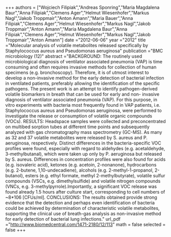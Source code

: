 
+++
authors = ["Wojciech Filipiak","Andreas Sponring","Maria Magdalena Baur","Anna Filipiak","Clemens Ager","Helmut Wiesenhofer","Markus Nagl","Jakob Troppmair","Anton Amann","Maria Bauer","Anna Filipiak","Clemens Ager","Helmut Wiesenhofer","Markus Nagl","Jakob Troppmair","Anton Amann","Maria Magdalena Baur","Anna Filipiak","Clemens Ager","Helmut Wiesenhofer","Markus Nagl","Jakob Troppmair","Anton Amann"]
date ="2012-06-06"
year ="2012"
title ="Molecular analysis of volatile metabolites released specifically by Staphylococcus aureus and Pseudomonas aeruginosa"
publication ="BMC microbiology (12)"
abstract ="BACKGROUND: The routinely used microbiological diagnosis of ventilator associated pneumonia (VAP) is time consuming and often requires invasive methods for collection of human specimens (e.g. bronchoscopy). Therefore, it is of utmost interest to develop a non-invasive method for the early detection of bacterial infection in ventilated patients, preferably allowing the identification of the specific pathogens. The present work is an attempt to identify pathogen-derived volatile biomarkers in breath that can be used for early and non- invasive diagnosis of ventilator associated pneumonia (VAP). For this purpose, in vitro experiments with bacteria most frequently found in VAP patients, i.e. Staphylococcus aureus and Pseudomonas aeruginosa, were performed to investigate the release or consumption of volatile organic compounds (VOCs). RESULTS: Headspace samples were collected and preconcentrated on multibed sorption tubes at different time points and subsequently analyzed with gas chromatography mass spectrometry (GC-MS). As many as 32 and 37 volatile metabolites were released by S. aureus and P. aeruginosa, respectively. Distinct differences in the bacteria-specific VOC profiles were found, especially with regard to aldehydes (e.g. acetaldehyde, 3-methylbutanal), which were taken up only by P. aeruginosa but released by S. aureus. Differences in concentration profiles were also found for acids (e.g. isovaleric acid), ketones (e.g. acetoin, 2-nonanone), hydrocarbons (e.g. 2-butene, 1,10-undecadiene), alcohols (e.g. 2-methyl-1-propanol, 2-butanol), esters (e.g. ethyl formate, methyl 2-methylbutyrate), volatile sulfur compounds (VSCs, e.g. dimethylsulfide) and volatile nitrogen compounds (VNCs, e.g. 3-methylpyrrole).Importantly, a significant VOC release was found already 1.5 hours after culture start, corresponding to cell numbers of ~8*106 [CFUs/ml]. CONCLUSIONS: The results obtained provide strong evidence that the detection and perhaps even identification of bacteria could be achieved by determination of characteristic volatile metabolites, supporting the clinical use of breath-gas analysis as non-invasive method for early detection of bacterial lung infections."
url_pdf ="http://www.biomedcentral.com/1471-2180/12/113"
math = false
selected = false
+++
